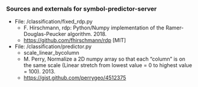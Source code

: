 ### Sources and externals for symbol-predictor-server

- File: /classification/fixed_rdp.py
	- F. Hirschmann, rdp: Python/Numpy implementation of the Ramer-Douglas-Peucker algorithm. 2018.
	- https://github.com/fhirschmann/rdp [MIT]
- File: /classification/predictor.py
	- scale_linear_bycolumn
	- M. Perry, Normalize a 2D numpy array so that each “column” is on the same scale (Linear stretch from lowest value = 0 to highest value = 100). 2013.
	- https://gist.github.com/perrygeo/4512375
